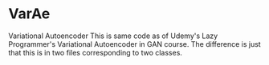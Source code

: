 # VarAe
Variational Autoencoder
This is same code as of Udemy's Lazy Programmer's Variational Autoencoder in GAN course. The difference is just that this is in two files corresponding to two classes.

